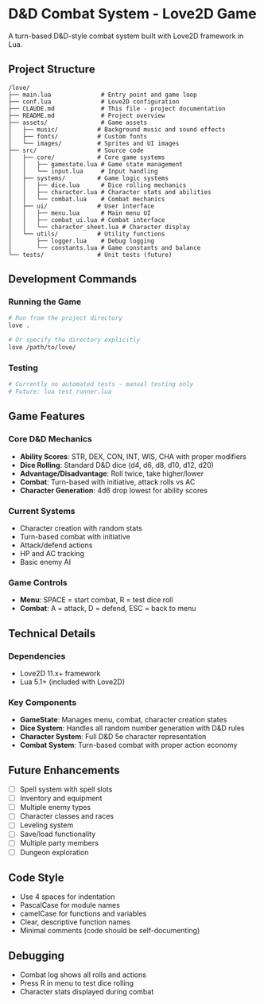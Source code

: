 # D&D Combat System - Love2D Game

A turn-based D&D-style combat system built with Love2D framework in Lua.

## Project Structure

```
/love/
├── main.lua              # Entry point and game loop
├── conf.lua              # Love2D configuration
├── CLAUDE.md             # This file - project documentation
├── README.md             # Project overview
├── assets/               # Game assets
│   ├── music/           # Background music and sound effects
│   ├── fonts/           # Custom fonts
│   └── images/          # Sprites and UI images
├── src/                 # Source code
│   ├── core/            # Core game systems
│   │   ├── gamestate.lua # Game state management
│   │   └── input.lua     # Input handling
│   ├── systems/         # Game logic systems
│   │   ├── dice.lua      # Dice rolling mechanics
│   │   ├── character.lua # Character stats and abilities
│   │   └── combat.lua    # Combat mechanics
│   ├── ui/              # User interface
│   │   ├── menu.lua      # Main menu UI
│   │   ├── combat_ui.lua # Combat interface
│   │   └── character_sheet.lua # Character display
│   └── utils/           # Utility functions
│       ├── logger.lua    # Debug logging
│       └── constants.lua # Game constants and balance
└── tests/               # Unit tests (future)
```

## Development Commands

### Running the Game
```bash
# Run from the project directory
love .

# Or specify the directory explicitly
love /path/to/love/
```

### Testing
```bash
# Currently no automated tests - manual testing only
# Future: lua test_runner.lua
```

## Game Features

### Core D&D Mechanics
- **Ability Scores**: STR, DEX, CON, INT, WIS, CHA with proper modifiers
- **Dice Rolling**: Standard D&D dice (d4, d6, d8, d10, d12, d20)
- **Advantage/Disadvantage**: Roll twice, take higher/lower
- **Combat**: Turn-based with initiative, attack rolls vs AC
- **Character Generation**: 4d6 drop lowest for ability scores

### Current Systems
- Character creation with random stats
- Turn-based combat with initiative
- Attack/defend actions
- HP and AC tracking
- Basic enemy AI

### Game Controls
- **Menu**: SPACE = start combat, R = test dice roll
- **Combat**: A = attack, D = defend, ESC = back to menu

## Technical Details

### Dependencies
- Love2D 11.x+ framework
- Lua 5.1+ (included with Love2D)

### Key Components
- **GameState**: Manages menu, combat, character creation states
- **Dice System**: Handles all random number generation with D&D rules
- **Character System**: Full D&D 5e character representation
- **Combat System**: Turn-based combat with proper action economy

## Future Enhancements
- [ ] Spell system with spell slots
- [ ] Inventory and equipment
- [ ] Multiple enemy types
- [ ] Character classes and races
- [ ] Leveling system
- [ ] Save/load functionality
- [ ] Multiple party members
- [ ] Dungeon exploration

## Code Style
- Use 4 spaces for indentation
- PascalCase for module names
- camelCase for functions and variables
- Clear, descriptive function names
- Minimal comments (code should be self-documenting)

## Debugging
- Combat log shows all rolls and actions
- Press R in menu to test dice rolling
- Character stats displayed during combat